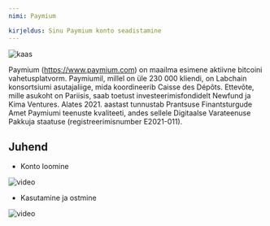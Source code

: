 ```yaml
---
nimi: Paymium

kirjeldus: Sinu Paymium konto seadistamine
---
```


![kaas](assets/cover.webp)

Paymium (https://www.paymium.com) on maailma esimene aktiivne bitcoini vahetusplatvorm. Paymiumil, millel on üle 230 000 kliendi, on Labchain konsortsiumi asutajaliige, mida koordineerib Caisse des Dépôts. Ettevõte, mille asukoht on Pariisis, saab toetust investeerimisfondidelt Newfund ja Kima Ventures. Alates 2021. aastast tunnustab Prantsuse Finantsturgude Amet Paymiumi teenuste kvaliteeti, andes sellele Digitaalse Varateenuse Pakkuja staatuse (registreerimisnumber E2021-011).

## Juhend

- Konto loomine

![video](https://youtu.be/fioQ7BvmFtI)

- Kasutamine ja ostmine

![video](https://youtu.be/JVizZzRmJf8)